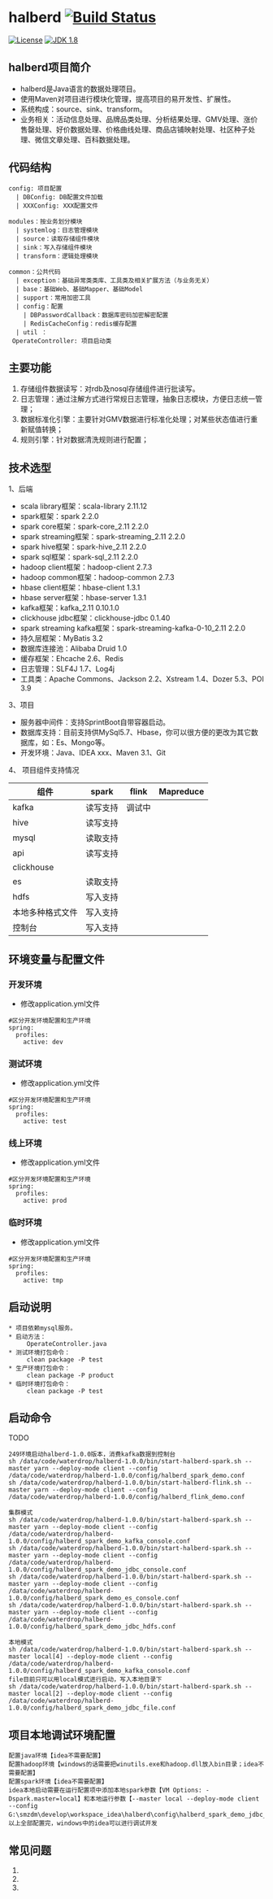 # halberd [![Build Status](https://img.shields.io/badge/build-passing-green)]()

[![License](http://img.shields.io/:license-apache-blue.svg "2.0")](http://www.apache.org/licenses/LICENSE-2.0.html)
[![JDK 1.8](https://img.shields.io/badge/JDK-1.8-green.svg "JDK 1.8")]()

## halberd项目简介

- halberd是Java语言的数据处理项目。
- 使用Maven对项目进行模块化管理，提高项目的易开发性、扩展性。
- 系统构成：source、sink、transform。
- 业务相关：活动信息处理、品牌品类处理、分析结果处理、GMV处理、涨价售罄处理、好价数据处理、价格曲线处理、商品店铺映射处理、社区种子处理、微信文章处理、百科数据处理。

## 代码结构

```text
config: 项目配置
  | DBConfig: DB配置文件加载
  | XXXConfig: XXX配置文件

modules：按业务划分模块
  | systemlog：日志管理模块
  | source：读取存储组件模块
  | sink：写入存储组件模块
  | transform：逻辑处理模块

common：公共代码
  | exception：基础异常类类库、工具类及相关扩展方法（与业务无关）
  | base：基础Web、基础Mapper、基础Model
  | support：常用加密工具
  | config：配置
    | DBPasswordCallback：数据库密码加密解密配置
    | RedisCacheConfig：redis缓存配置
  | util ：
 OperateController: 项目启动类

```

## 主要功能

1.  存储组件数据读写：对rdb及nosql存储组件进行批读写。
2.	日志管理：通过注解方式进行常规日志管理，抽象日志模块，方便日志统一管理；
3.	数据标准化引擎：主要针对GMV数据进行标准化处理；对某些状态值进行重新赋值转换；
4. 规则引擎：针对数据清洗规则进行配置；

## 技术选型

1、后端

* scala library框架：scala-library 2.11.12
* spark框架：spark 2.2.0
* spark core框架：spark-core_2.11 2.2.0
* spark streaming框架：spark-streaming_2.11 2.2.0
* spark hive框架：spark-hive_2.11 2.2.0
* spark sql框架：spark-sql_2.11 2.2.0
* hadoop client框架：hadoop-client 2.7.3
* hadoop common框架：hadoop-common 2.7.3
* hbase client框架：hbase-client 1.3.1
* hbase server框架：hbase-server 1.3.1
* kafka框架：kafka_2.11 0.10.1.0
* clickhouse jdbc框架：clickhouse-jdbc 0.1.40
* spark streaming kafka框架：spark-streaming-kafka-0-10_2.11 2.2.0
* 持久层框架：MyBatis 3.2
* 数据库连接池：Alibaba Druid 1.0
* 缓存框架：Ehcache 2.6、Redis
* 日志管理：SLF4J 1.7、Log4j
* 工具类：Apache Commons、Jackson 2.2、Xstream 1.4、Dozer 5.3、POI 3.9

3、项目

* 服务器中间件：支持SprintBoot自带容器启动。
* 数据库支持：目前支持供MySql5.7、Hbase，你可以很方便的更改为其它数据库，如：Es、Mongo等。
* 开发环境：Java、IDEA xxx、Maven 3.1、Git

4、 项目组件支持情况

组件 | spark | flink | Mapreduce
---|---|---|---
kafka | 读写支持|调试中
hive |读写支持
mysql|读取支持
api|读写支持
clickhouse|
es|读取支持
hdfs|写入支持
本地多种格式文件|写入支持
控制台|写入支持

## 环境变量与配置文件
### 开发环境

* 修改application.yml文件

```
#区分开发环境配置和生产环境
spring:
  profiles:
    active: dev
```

### 测试环境

* 修改application.yml文件

```
#区分开发环境配置和生产环境
spring:
  profiles:
    active: test
```

### 线上环境

* 修改application.yml文件

```
#区分开发环境配置和生产环境
spring:
  profiles:
    active: prod
```

### 临时环境

* 修改application.yml文件

```
#区分开发环境配置和生产环境
spring:
  profiles:
    active: tmp
```

## 启动说明
    * 项目依赖mysql服务。
    * 启动方法：
    	 OperateController.java
    * 测试环境打包命令：
    	 clean package -P test
    * 生产环境打包命令：
    	 clean package -P product
    * 临时环境打包命令：
    	 clean package -P test

## 启动命令
TODO

```
249环境启动halberd-1.0.0版本，消费kafka数据到控制台
sh /data/code/waterdrop/halberd-1.0.0/bin/start-halberd-spark.sh --master yarn --deploy-mode client --config /data/code/waterdrop/halberd-1.0.0/config/halberd_spark_demo.conf
sh /data/code/waterdrop/halberd-1.0.0/bin/start-halberd-flink.sh --master yarn --deploy-mode client --config /data/code/waterdrop/halberd-1.0.0/config/halberd_flink_demo.conf

集群模式
sh /data/code/waterdrop/halberd-1.0.0/bin/start-halberd-spark.sh --master yarn --deploy-mode client --config /data/code/waterdrop/halberd-1.0.0/config/halberd_spark_demo_kafka_console.conf
sh /data/code/waterdrop/halberd-1.0.0/bin/start-halberd-spark.sh --master yarn --deploy-mode client --config /data/code/waterdrop/halberd-1.0.0/config/halberd_spark_demo_jdbc_console.conf
sh /data/code/waterdrop/halberd-1.0.0/bin/start-halberd-spark.sh --master yarn --deploy-mode client --config /data/code/waterdrop/halberd-1.0.0/config/halberd_spark_demo_es_console.conf
sh /data/code/waterdrop/halberd-1.0.0/bin/start-halberd-spark.sh --master yarn --deploy-mode client --config /data/code/waterdrop/halberd-1.0.0/config/halberd_spark_demo_jdbc_hdfs.conf

本地模式
sh /data/code/waterdrop/halberd-1.0.0/bin/start-halberd-spark.sh --master local[4] --deploy-mode client --config /data/code/waterdrop/halberd-1.0.0/config/halberd_spark_demo_kafka_console.conf
file目前只可以用local模式进行启动，写入本地目录下
sh /data/code/waterdrop/halberd-1.0.0/bin/start-halberd-spark.sh --master local[2] --deploy-mode client --config /data/code/waterdrop/halberd-1.0.0/config/halberd_spark_demo_jdbc_file.conf
```

## 项目本地调试环境配置

```
配置java环境【idea不需要配置】
配置hadoop环境【windows的话需要把winutils.exe和hadoop.dll放入bin目录；idea不需要配置】
配置spark环境【idea不需要配置】
idea本地启动需要在运行配置项中添加本地spark参数【VM Options: -Dspark.master=local】和本地运行参数【--master local --deploy-mode client --config G:\smzdm\develop\workspace_idea\halberd\config\halberd_spark_demo_jdbc_http.conf】
以上全部配置完，windows中的idea可以进行调试开发
```

## 常见问题

1.
2.
3.
